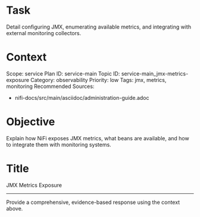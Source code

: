 # Task
Detail configuring JMX, enumerating available metrics, and integrating with external monitoring collectors.

# Context
Scope: service
Plan ID: service-main
Topic ID: service-main_jmx-metrics-exposure
Category: observability
Priority: low
Tags: jmx, metrics, monitoring
Recommended Sources:
- nifi-docs/src/main/asciidoc/administration-guide.adoc

# Objective
Explain how NiFi exposes JMX metrics, what beans are available, and how to integrate them with monitoring systems.

# Title
JMX Metrics Exposure

---

Provide a comprehensive, evidence-based response using the context above.
